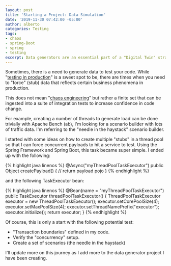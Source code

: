 ```yaml
---
layout: post
title: 'Starting a Project: Data Simulation'
date: '2019-11-30 07:42:00 -05:00'
author: alberto
categories: Testing
tags:
- chaos
- spring-Boot
- spring
- testing
excerpt: Data generators are an essential part of a "Digital Twin" strategy. This has always been a part of every problem domain&#58; We need to create data that reflects production behavior, and we need to be able to reproduce a behavior that happens in the past. Notice that this is not just about data generation, but data simulation. This entry is about some initial thoughts on this topic.
---
```


Sometimes, there is a need to generate data to test your code. While "<a href="https://martinfowler.com/articles/qa-in-production.html" target="_blank">testing in production</a>" is a sweet spot to be, there are times when you need to "force" (stub) data that reflects certain business phenomena in production.

This does not mean "<a href="https://principlesofchaos.org/?lang=ENcontent" target="_blank">chaos engineering</a>" but rather a finite set that can be ingested into a suite of integration tests to increase confidence in code change.

For example, creating a number of threads to generate load can be done trivially with Apache Bench (ab), I'm looking for a scenario builder with lots of traffic data. I'm referring to the "needle in the haystack" scenario builder.

I started with some ideas on how to create multiple "stubs" in a thread pool so that I can force concurrent payloads to hit a service to test. Using the Spring Framework and Spring Boot, this task became super simple. I ended up with the following:

{% highlight java linenos %}
   @Async("myThreadPoolTaskExecutor")
   public Object createPayload() {
     // return payload pojo
   }
{% endhighlight %}

and the following TaskExecutor bean:

{% highlight java linenos %}
   @Bean(name = "myThreadPoolTaskExecutor")
   public TaskExecutor threadPoolTaskExecutor() {
      ThreadPoolTaskExecutor executor = new ThreadPoolTaskExecutor();
      executor.setCorePoolSize(4);
      executor.setMaxPoolSize(4);
      executor.setThreadNamePrefix("executor");
      executor.initialize();
      return executor;
    }
{% endhighlight %}

Of course, this is only a start with the following potential test:
* "Transaction boundaries" defined in my code.
* Verify the "concurrency" setup.
* Create a set of scenarios (the needle in the haystack)

I'll update more on this journey as I add more to the data generator project I have been creating.
